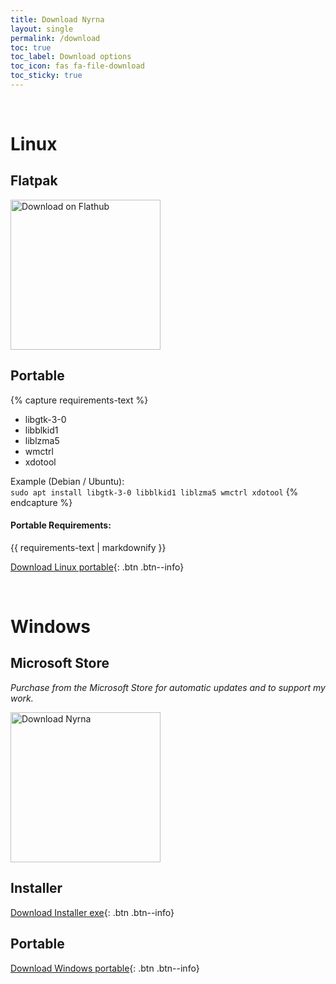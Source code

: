 ```yaml
---
title: Download Nyrna
layout: single
permalink: /download
toc: true
toc_label: Download options
toc_icon: fas fa-file-download
toc_sticky: true
---
```



<br>


Linux
=====


## Flatpak

<a href='https://flathub.org/apps/details/codes.merritt.Nyrna'><img width='240' alt='Download on Flathub' src='https://flathub.org/assets/badges/flathub-badge-en.png'/></a>

## Portable

{% capture requirements-text %}
- libgtk-3-0
- libblkid1
- liblzma5
- wmctrl
- xdotool

Example (Debian / Ubuntu):  
`sudo apt install libgtk-3-0 libblkid1 liblzma5 wmctrl xdotool`
{% endcapture %}

<div class="notice--info">
  <h4 class="no_toc">Portable Requirements:</h4>
  {{ requirements-text | markdownify }}
</div>

<!-- TODO: Figure out how to populate the version info for links automatically. -->
[Download Linux portable](https://github.com/Merrit/nyrna/releases/latest/download/Nyrna-Linux-Portable.tar.gz){: .btn .btn--info}

<br>


Windows
=======

## Microsoft Store

*Purchase from the Microsoft Store for automatic updates and to support my work.*

<a href="ms-windows-store://pdp/?ProductId=9P9S8KZ41GRJ&mode=mini">
   <img src="https://get.microsoft.com/images/en-us%20dark.svg" width='240' alt="Download Nyrna" />
</a>

## Installer

[Download Installer exe](https://github.com/Merrit/nyrna/releases/latest/download/Nyrna-Windows-Installer.exe){: .btn .btn--info}

## Portable

[Download Windows portable](https://github.com/Merrit/nyrna/releases/latest/download/Nyrna-Windows-Portable.zip){: .btn .btn--info}
